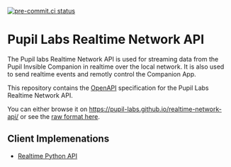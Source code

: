 [![pre-commit.ci status](https://results.pre-commit.ci/badge/github/pupil-labs/realtime-network-api/main.svg)](https://results.pre-commit.ci/latest/github/pupil-labs/realtime-network-api/main)

# Pupil Labs Realtime Network API

The Pupil labs Realtime Network API is used for streaming data from the Pupil Invsible Companion in realtime over the local network.
It is also used to send realtime events and remotly control the Companion App.

This repository contains the [OpenAPI](https://swagger.io/specification/) specification
for the Pupil Labs Realtime Network API.


You can either browse it on
https://pupil-labs.github.io/realtime-network-api/ or see the
[raw format here](https://raw.githubusercontent.com/pupil-labs/realtime-network-api/main/openapi_specification.yaml).

## Client Implemenations
- [Realtime Python API](https://pupil-labs-realtime-api.readthedocs.io)
